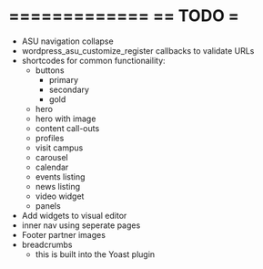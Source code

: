=============
== TODO     =
=============

- ASU navigation collapse
- wordpress_asu_customize_register callbacks to validate URLs
- shortcodes for common functionaility:
  - buttons
    - primary
    - secondary
    - gold
  - hero
  - hero with image
  - content call-outs
  - profiles
  - visit campus
  - carousel
  - calendar
  - events listing
  - news listing
  - video widget
  - panels
- Add widgets to visual editor
- inner nav using seperate pages
- Footer partner images
- breadcrumbs
  - this is built into the Yoast plugin